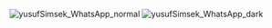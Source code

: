 ![yusufSimsek_WhatsApp_normal](https://github.com/user-attachments/assets/ac7faf24-306e-4f09-8452-8c681ba5c714)
![yusufSimsek_WhatsApp_dark](https://github.com/user-attachments/assets/b70e78b1-b81b-4961-89d8-ee36cf37567b)
